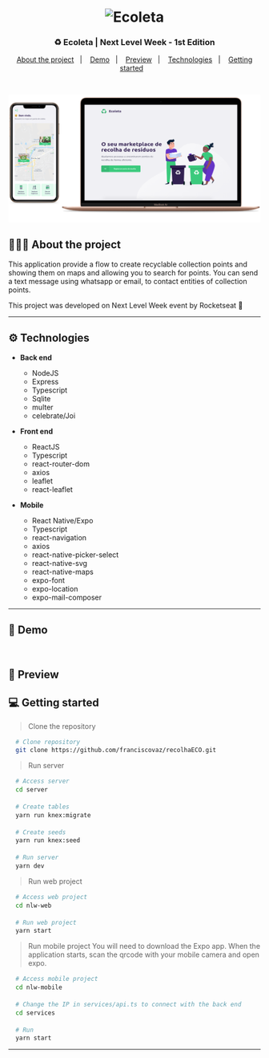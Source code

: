 <h1 align="center">
  <img width="182" alt="Ecoleta" src="https://user-images.githubusercontent.com/11545976/83693566-b5c94780-a5cc-11ea-893f-dd34d8cb10c1.png">
</h1>

<h3 align="center">
  ♻ Ecoleta | Next Level Week - 1st Edition
</h3>

<p align="center">
  <a href="#%EF%B8%8F-about-the-project">About the project</a>&nbsp;&nbsp;&nbsp;|&nbsp;&nbsp;&nbsp;
  <a href="#-demo">Demo</a>&nbsp;&nbsp;&nbsp;|&nbsp;&nbsp;&nbsp;
  <a href="#-preview">Preview</a>&nbsp;&nbsp;&nbsp;|&nbsp;&nbsp;&nbsp;
  <a href="#-technologies">Technologies</a>&nbsp;&nbsp;&nbsp;|&nbsp;&nbsp;&nbsp;
  <a href="#-getting-started">Getting started</a>&nbsp;&nbsp;&nbsp;
</p>

</br>

![image](imgs/preview-nlw.png)

## 💇🏻‍♂️ About the project

This application provide a flow to create recyclable collection points and showing them on maps and allowing you to search for points.
You can send a text message using whatsapp or email, to contact entities of collection points.

This project was developed on Next Level Week event by Rocketseat 🚀

---

## ⚙ Technologies

- **Back end**

  - NodeJS
  - Express
  - Typescript
  - Sqlite
  - multer
  - celebrate/Joi

- **Front end**

  - ReactJS
  - Typescript
  - react-router-dom
  - axios
  - leaflet
  - react-leaflet

- **Mobile**
  - React Native/Expo
  - Typescript
  - react-navigation
  - axios
  - react-native-picker-select
  - react-native-svg
  - react-native-maps
  - expo-font
  - expo-location
  - expo-mail-composer

---

## 📸 Demo

<!-- ![GoBarber GIF](imgs/gobarber.gif) -->

<br />

## 📸 Preview

<!-- ![image](imgs/login.png) -->

## 💻 Getting started

> Clone the repository

```bash
  # Clone repository
  git clone https://github.com/franciscovaz/recolhaECO.git
```

> Run server

```bash
  # Access server
  cd server

  # Create tables
  yarn run knex:migrate

  # Create seeds
  yarn run knex:seed

  # Run server
  yarn dev
```

> Run web project

```bash
  # Access web project
  cd nlw-web

  # Run web project
  yarn start
```

> Run mobile project
> You will need to download the Expo app. When the application starts, scan the qrcode with your mobile camera and open expo.

```bash
  # Access mobile project
  cd nlw-mobile

  # Change the IP in services/api.ts to connect with the back end
  cd services

  # Run
  yarn start
```

---
